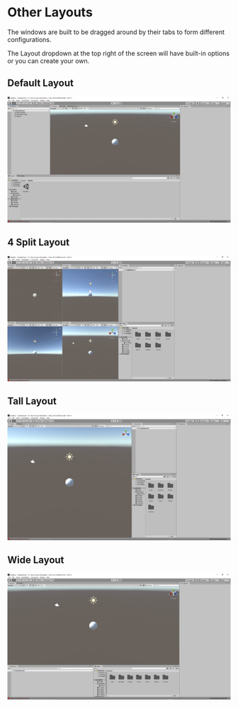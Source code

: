 # Other Layouts

The windows are built to be dragged around by their tabs to form different configurations. 

The Layout dropdown at the top right of the screen will have built-in options or you can create your own.

## Default Layout

![](../../.gitbook/assets/image%20%2863%29.png)

## 4 Split Layout

![](../../.gitbook/assets/image%20%2832%29.png)

## Tall Layout

![](../../.gitbook/assets/image%20%2834%29.png)

## Wide Layout

![](../../.gitbook/assets/image%20%2843%29.png)



